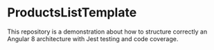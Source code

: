 # ProductsListTemplate
This repository is a demonstration about how to structure correctly an Angular 8 architecture with Jest testing and code coverage. 
